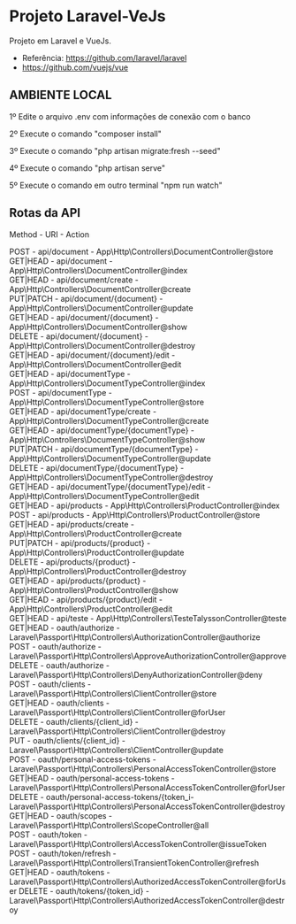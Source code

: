 
# Projeto Laravel-VeJs

Projeto em Laravel e VueJs.
- Referência: https://github.com/laravel/laravel
- https://github.com/vuejs/vue

## AMBIENTE LOCAL

1º Edite o arquivo .env com informações de conexão com o banco

2º Execute o comando "composer install"

3º Execute o comando "php artisan migrate:fresh --seed"

4º Execute o comando "php artisan serve"

5º Execute o comando em outro terminal "npm run watch"

## Rotas da API

Method    - URI                                  - Action 

POST      - api/document                         - App\Http\Controllers\DocumentController@store                            
GET|HEAD  - api/document                         - App\Http\Controllers\DocumentController@index                            
GET|HEAD  - api/document/create                  - App\Http\Controllers\DocumentController@create                           
PUT|PATCH - api/document/{document}              - App\Http\Controllers\DocumentController@update                           
GET|HEAD  - api/document/{document}              - App\Http\Controllers\DocumentController@show                             
DELETE    - api/document/{document}              - App\Http\Controllers\DocumentController@destroy                          
GET|HEAD  - api/document/{document}/edit         - App\Http\Controllers\DocumentController@edit                             
GET|HEAD  - api/documentType                     - App\Http\Controllers\DocumentTypeController@index                        
POST      - api/documentType                     - App\Http\Controllers\DocumentTypeController@store                        
GET|HEAD  - api/documentType/create              - App\Http\Controllers\DocumentTypeController@create                       
GET|HEAD  - api/documentType/{documentType}      - App\Http\Controllers\DocumentTypeController@show                         
PUT|PATCH - api/documentType/{documentType}      - App\Http\Controllers\DocumentTypeController@update                       
DELETE    - api/documentType/{documentType}      - App\Http\Controllers\DocumentTypeController@destroy                      
GET|HEAD  - api/documentType/{documentType}/edit - App\Http\Controllers\DocumentTypeController@edit                         
GET|HEAD  - api/products                         - App\Http\Controllers\ProductController@index                             
POST      - api/products                         - App\Http\Controllers\ProductController@store                             
GET|HEAD  - api/products/create                  - App\Http\Controllers\ProductController@create                            
PUT|PATCH - api/products/{product}               - App\Http\Controllers\ProductController@update                            
DELETE    - api/products/{product}               - App\Http\Controllers\ProductController@destroy                           
GET|HEAD  - api/products/{product}               - App\Http\Controllers\ProductController@show                              
GET|HEAD  - api/products/{product}/edit          - App\Http\Controllers\ProductController@edit                              
GET|HEAD  - api/teste                            - App\Http\Controllers\TesteTalyssonController@teste                       
GET|HEAD  - oauth/authorize                      - Laravel\Passport\Http\Controllers\AuthorizationController@authorize      
POST      - oauth/authorize                      - Laravel\Passport\Http\Controllers\ApproveAuthorizationController@approve 
DELETE    - oauth/authorize                      - Laravel\Passport\Http\Controllers\DenyAuthorizationController@deny       
POST      - oauth/clients                        - Laravel\Passport\Http\Controllers\ClientController@store                 
GET|HEAD  - oauth/clients                        - Laravel\Passport\Http\Controllers\ClientController@forUser               
DELETE    - oauth/clients/{client_id}            - Laravel\Passport\Http\Controllers\ClientController@destroy               
PUT       - oauth/clients/{client_id}            - Laravel\Passport\Http\Controllers\ClientController@update                
POST      - oauth/personal-access-tokens         - Laravel\Passport\Http\Controllers\PersonalAccessTokenController@store    
GET|HEAD  - oauth/personal-access-tokens         - Laravel\Passport\Http\Controllers\PersonalAccessTokenController@forUser  
DELETE    - oauth/personal-access-tokens/{token_i- Laravel\Passport\Http\Controllers\PersonalAccessTokenController@destroy  
GET|HEAD  - oauth/scopes                         - Laravel\Passport\Http\Controllers\ScopeController@all                    
POST      - oauth/token                          - Laravel\Passport\Http\Controllers\AccessTokenController@issueToken       
POST      - oauth/token/refresh                  - Laravel\Passport\Http\Controllers\TransientTokenController@refresh       
GET|HEAD  - oauth/tokens                         - Laravel\Passport\Http\Controllers\AuthorizedAccessTokenController@forUser
DELETE    - oauth/tokens/{token_id}              - Laravel\Passport\Http\Controllers\AuthorizedAccessTokenController@destroy
